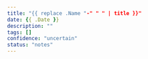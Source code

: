 ```yaml
---
title: "{{ replace .Name "-" " " | title }}"
date: {{ .Date }}
description: ""
tags: []
confidence: "uncertain"
status: "notes"
---
```

